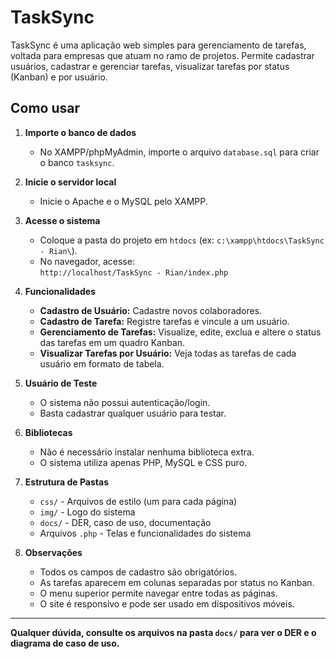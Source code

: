 # TaskSync

TaskSync é uma aplicação web simples para gerenciamento de tarefas, voltada para empresas que atuam no ramo de projetos. Permite cadastrar usuários, cadastrar e gerenciar tarefas, visualizar tarefas por status (Kanban) e por usuário.

## Como usar

1. **Importe o banco de dados**
   - No XAMPP/phpMyAdmin, importe o arquivo `database.sql` para criar o banco `tasksync`.

2. **Inicie o servidor local**
   - Inicie o Apache e o MySQL pelo XAMPP.

3. **Acesse o sistema**
   - Coloque a pasta do projeto em `htdocs` (ex: `c:\xampp\htdocs\TaskSync - Rian\`).
   - No navegador, acesse:  
     `http://localhost/TaskSync - Rian/index.php`

4. **Funcionalidades**
   - **Cadastro de Usuário:** Cadastre novos colaboradores.
   - **Cadastro de Tarefa:** Registre tarefas e vincule a um usuário.
   - **Gerenciamento de Tarefas:** Visualize, edite, exclua e altere o status das tarefas em um quadro Kanban.
   - **Visualizar Tarefas por Usuário:** Veja todas as tarefas de cada usuário em formato de tabela.

5. **Usuário de Teste**
   - O sistema não possui autenticação/login.
   - Basta cadastrar qualquer usuário para testar.

6. **Bibliotecas**
   - Não é necessário instalar nenhuma biblioteca extra.
   - O sistema utiliza apenas PHP, MySQL e CSS puro.

7. **Estrutura de Pastas**
   - `css/` - Arquivos de estilo (um para cada página)
   - `img/` - Logo do sistema
   - `docs/` - DER, caso de uso, documentação
   - Arquivos `.php` - Telas e funcionalidades do sistema

8. **Observações**
   - Todos os campos de cadastro são obrigatórios.
   - As tarefas aparecem em colunas separadas por status no Kanban.
   - O menu superior permite navegar entre todas as páginas.
   - O site é responsivo e pode ser usado em dispositivos móveis.

---

**Qualquer dúvida, consulte os arquivos na pasta `docs/` para ver o DER e o diagrama de caso de uso.**

